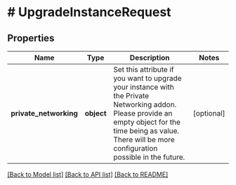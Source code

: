 # # UpgradeInstanceRequest

## Properties

Name | Type | Description | Notes
------------ | ------------- | ------------- | -------------
**private_networking** | **object** | Set this attribute if you want to upgrade your instance with the Private Networking addon. Please provide an empty object for the time being as value. There will be more configuration possible in the future. | [optional]

[[Back to Model list]](../../README.md#models) [[Back to API list]](../../README.md#endpoints) [[Back to README]](../../README.md)
